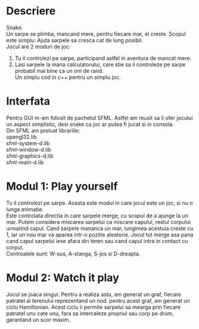 # Descriere
Snake.\
Un sarpe se plimba, mancand mere, pentru fiecare mar, el creste. Scopul este simplu: Ajuta sarpele sa cresca cat de lung posibil.\
Jocul are 2 moduri de joc:
1. Tu il controlezi pe sarpe, participand astfel in aventura de mancat mere.
2. Lasi sarpele la mana calculatorului, care stie sa il controleze pe sarpe probabil mai bine ca un om de rand.\
Un simplu cod in c++ pentru un simplu joc.

# Interfata
Pentru GUI m-am folosit de pachetul SFML. Astfel am reusit sa ii ofer jocului un aspect simplistic, desi snake ca joc ar putea fi jucat si in consola.\
Din SFML am preluat librariile:\
opengl32.lib\
sfml-system-d.lib\
sfml-window-d.lib\
sfml-graphics-d.lib\
sfml-main-d.lib

# Modul 1: Play yourself
Tu il controlezi pe sarpe. Acesta este modul in care jocul este un joc, si nu o lunga animatie.\
Este controlata directia in care sarpele merge, cu scopul de a ajunge la un mar. Putem considera miscarea sarpelui ca miscare capului, restul corpului urmarind capul. Cand sarpele mananca un mar, lungimea acestuia creste cu 1, iar un nou mar va aparea intr-o pozitie aleatorie.
Jocul tot merge asa pana cand capul sarpelui iese afara din teren sau cand capul intra in contact cu corpul.\
Controalele sunt: W-sus, A-stanga, S-jos si D-dreapta.

# Modul 2: Watch it play
Jocul se joaca singur. Pentru a realiza asta, am generat un graf, fiecare patratel al terenului reprezentand un nod. pentru acest graf, am generat un ciclu Hamiltonian.
Acest ciclu ii permite sarpelui sa mearga prin fiecare patratel unu cate unu, fara sa intercaleze propriul sau corp pe drum, garantand un scor maxim.




